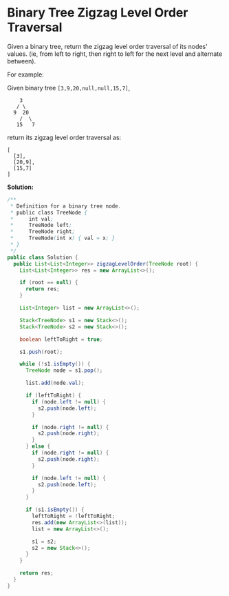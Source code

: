 # Binary Tree Zigzag Level Order Traversal

Given a binary tree, return the zigzag level order traversal of its nodes' values. (ie, from left to right, then right to left for the next level and alternate between).

For example:

Given binary tree `[3,9,20,null,null,15,7]`,
```
    3
   / \
  9  20
    /  \
   15   7
```
return its zigzag level order traversal as:
```
[
  [3],
  [20,9],
  [15,7]
]
```

**Solution:**
```java
/**
 * Definition for a binary tree node.
 * public class TreeNode {
 *     int val;
 *     TreeNode left;
 *     TreeNode right;
 *     TreeNode(int x) { val = x; }
 * }
 */
public class Solution {
  public List<List<Integer>> zigzagLevelOrder(TreeNode root) {
    List<List<Integer>> res = new ArrayList<>();

    if (root == null) {
      return res;
    }

    List<Integer> list = new ArrayList<>();

    Stack<TreeNode> s1 = new Stack<>();
    Stack<TreeNode> s2 = new Stack<>();

    boolean leftToRight = true;

    s1.push(root);

    while (!s1.isEmpty()) {
      TreeNode node = s1.pop();

      list.add(node.val);

      if (leftToRight) {
        if (node.left != null) {
          s2.push(node.left);
        }

        if (node.right != null) {
          s2.push(node.right);
        }
      } else {
        if (node.right != null) {
          s2.push(node.right);
        }

        if (node.left != null) {
          s2.push(node.left);
        }
      }

      if (s1.isEmpty()) {
        leftToRight = !leftToRight;
        res.add(new ArrayList<>(list));
        list = new ArrayList<>();

        s1 = s2;
        s2 = new Stack<>();
      }
    }

    return res;
  }
}
```